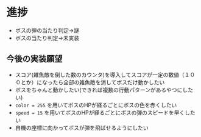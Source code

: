 # 進捗
* ボスの弾の当たり判定→謎 
* ボスの当たり判定→未実装
## 今後の実装願望
* スコア(雑魚敵を倒した数のカウンタ)を導入してスコアが一定の数値（１００とか）になったら全部の雑魚敵を消してボスだけ動かしたい
* ボスをちゃんと動かしたい(できれば複数の行動パターンがあるやつにしたい)
* `color = 255` を用いてボスのHPが経るごとにボスの色を赤くしたい
* `speed = 15` を用いてボスのHPが経るごとにボスの弾のスピードを早くしたい
* 自機の座標に向かってボスが弾を飛ばせるようにしたい
